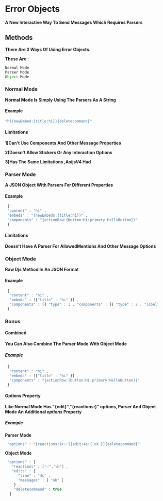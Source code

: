 # Error Objects

 **A New Interactive Way To Send Messages Which Requires Parsers**

## Methods
 **There Are 3 Ways Of Using Error Objects.**

 **These Are :**
 ```js
 Normal Mode
 Parser Mode
 Object Mode
 ```

### Normal Mode 
**Normal Mode Is Simply Using The Parsers As A String**
#### Example
```js
"hi{newEmbed:{title:hi}}{deletecommand}"
```
#### Limitations 


**1)Can't Use Components And Other Message Properties**

**2)Doesn't Allow Stickers Or Any Interaction Options**

**3)Has The Same Limitations ,AoijsV4 Had**

### Parser Mode 
**A JSON Object With Parsers For Different Properties**
#### Example
```js
 {
 "content" : "hi" ,
 "embeds" : "{newEmbeds:{title:hi}}" ,
 "components" : "{actionRow:{button:Hi:primary:HelloButton}}"
 }
 ```
#### Limitations 
 **Doesn't Have A Parser For AllowedMentions And Other Message Options**
### Object Mode 
**Raw Djs Method In An JSON Format**
#### Example
```js
 {
  "content" : "hi" ,
  "embeds" : [{"title" : "hi" }] ,
  "components" : [{ "type" : 1 , "components" : [{ "type" : 2 , "label" : "Hi" , "style" : 1 , "customId" : "HelloButton" }]}]
 }
 ```
### Bonus 
#### Combined 
 **You Can Also Combine The Parser Mode With Object Mode**
##### Example 
```js
 { 
  "content" : "hi" ,
  "embeds" : [{"title" : "hi" }] ,
  "components" : "{actionRow:{button:Hi:primary:HelloButton}}"
 }
 ``` 
#### Options Property 
**Like Normal Mode Has "{edit}","{reactions:}" options, Parser And Object Mode An Additional _options_ Property**
##### Example 
**Parser Mode**
```js
 "options" : "{reactions:👍:✅}{edit:4s:{ ok }}{deletecommand}"
 ```

**Object Mode**
```js
 "options" : {
   "reactions" : ["✅","👍"] ,
   "edits" : { 
      "time" : "4s" ,
      "messages" : [ "ok" ] 
    } ,
    "deletecommand" : true 
  }
 ```